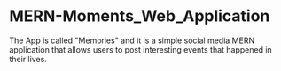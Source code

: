# MERN-Moments_Web_Application
 The App is called "Memories" and it is a simple social media MERN application that allows users to post interesting events that happened in their lives.
